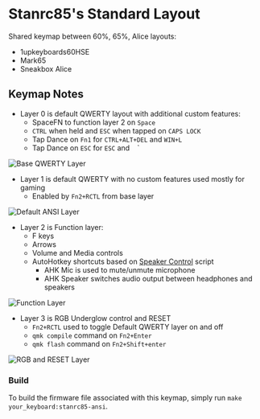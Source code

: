 <!-- Copyright 2021 Stanrc85

This program is free software: you can redistribute it and/or modify
it under the terms of the GNU General Public License as published by
the Free Software Foundation, either version 2 of the License, or
(at your option) any later version.

This program is distributed in the hope that it will be useful,
but WITHOUT ANY WARRANTY; without even the implied warranty of
MERCHANTABILITY or FITNESS FOR A PARTICULAR PURPOSE.  See the
GNU General Public License for more details.

You should have received a copy of the GNU General Public License
along with this program.  If not, see <http://www.gnu.org/licenses/>.-->

# Stanrc85's Standard Layout

Shared keymap between 60%, 65%, Alice layouts:
- 1upkeyboards60HSE
- Mark65
- Sneakbox Alice

## Keymap Notes
- Layer 0 is default QWERTY layout with additional custom features:
    - SpaceFN to function layer 2 on `Space`
    - `CTRL` when held and `ESC` when tapped on `CAPS LOCK`
    - Tap Dance on `Fn1` for `CTRL+ALT+DEL` and `WIN+L`
    - Tap Dance on `ESC` for `ESC` and  ` ` ` 

![Base QWERTY Layer](https://imgur.com/gvCkVUW.png)

- Layer 1 is default QWERTY with no custom features used mostly for gaming
    - Enabled by `Fn2+RCTL` from base layer

![Default ANSI Layer](https://imgur.com/2SAel0K.png)

- Layer 2 is Function layer:
    - F keys
    - Arrows
    - Volume and Media controls
    - AutoHotkey shortcuts based on [Speaker Control](https://github.com/stanrc85/Speaker-Control) script
        - AHK Mic is used to mute/unmute microphone
        - AHK Speaker switches audio output between headphones and speakers

![Function Layer](https://imgur.com/FUjG0pL.png)

- Layer 3 is RGB Underglow control and RESET
    - `Fn2+RCTL` used to toggle Default QWERTY layer on and off
    - `qmk compile` command on `Fn2+Enter`
    - `qmk flash` command on `Fn2+Shift+enter`

![RGB and RESET Layer](https://imgur.com/UPdhR12.png)



### Build
To build the firmware file associated with this keymap, simply run `make your_keyboard:stanrc85-ansi`.
